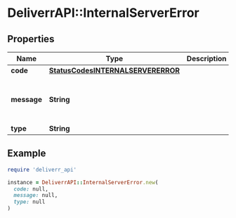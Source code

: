 # DeliverrAPI::InternalServerError

## Properties

| Name | Type | Description | Notes |
| ---- | ---- | ----------- | ----- |
| **code** | [**StatusCodesINTERNALSERVERERROR**](StatusCodesINTERNALSERVERERROR.md) |  |  |
| **message** | **String** |  | [default to &#39;Internal Server Error&#39;] |
| **type** | **String** |  | [optional] |

## Example

```ruby
require 'deliverr_api'

instance = DeliverrAPI::InternalServerError.new(
  code: null,
  message: null,
  type: null
)
```

